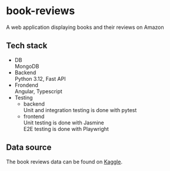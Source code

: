 # book-reviews
A web application displaying books and their reviews on Amazon

## Tech stack
- DB  
  MongoDB  
- Backend  
  Python 3.12, Fast API
- Frondend  
  Angular, Typescript
- Testing  
  * backend  
    Unit and integration testing is done with pytest
  * frontend  
    Unit testing is done with Jasmine  
    E2E testing is done with Playwright  

## Data source
The book reviews data can be found on [Kaggle](https://www.kaggle.com/datasets/mohamedbakhet/amazon-books-reviews/data?select=books_data.csv).  
